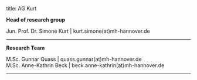 title: AG Kurt

**Head of research group**            									   		   

Jun. Prof. Dr. Simone Kurt | kurt.simone(at)mh-hannover.de

---------------------------
**Research Team**
       
M.Sc. Gunnar Quass | quass.gunnar(at)mh-hannover.de   
M.Sc. Anne-Kathrin Beck | beck.anne-kathrin(at)mh-hannover.de


-----------------------------
